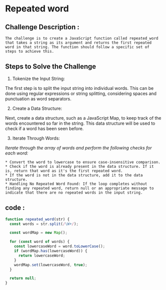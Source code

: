 # Repeated word

## Challenge Description : 

    The challenge is to create a JavaScript function called repeated_word that takes a string as its argument and returns the first repeated word in that string. The function should follow a specific set of steps to achieve this.

## Steps to Solve the Challenge

1. Tokenize the Input String: 

The first step is to split the input string into individual words. This can be done using regular expressions or string splitting, considering spaces and punctuation as word separators.

2. Create a Data Structure: 

Next, create a data structure, such as a JavaScript Map, to keep track of the words encountered so far in the string. This data structure will be used to check if a word has been seen before.

3. Iterate Through Words: 

*Iterate through the array of words and perform the following checks for each word:*

    * Convert the word to lowercase to ensure case-insensitive comparison.
    * Check if the word is already present in the data structure. If it is, return that word as it's the first repeated word.
    * If the word is not in the data structure, add it to the data structure.
    * Handling No Repeated Word Found: If the loop completes without finding any repeated word, return null or an appropriate message to indicate that there are no repeated words in the input string.

## code : 

``` javascript
function repeated_word(str) {
  const words = str.split(/\W+/);

  const wordMap = new Map();

  for (const word of words) {
    const lowercaseWord = word.toLowerCase();
    if (wordMap.has(lowercaseWord)) {
      return lowercaseWord;
    }
    wordMap.set(lowercaseWord, true);
  }

  return null;
}
```